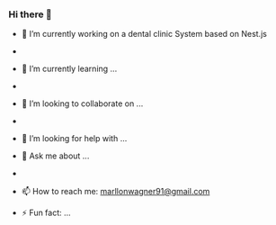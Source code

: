 ### Hi there 👋


- 🔭 I’m currently working on a dental clinic System based on Nest.js
- 
- 🌱 I’m currently learning ...
- 
- 👯 I’m looking to collaborate on ...
- 
- 🤔 I’m looking for help with ...
- 💬 Ask me about ...
- 
- 📫 How to reach me: marllonwagner91@gmail.com

- ⚡ Fun fact: ...

